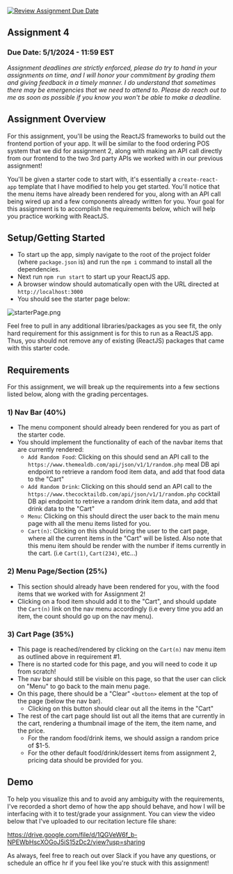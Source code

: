 [![Review Assignment Due Date](https://classroom.github.com/assets/deadline-readme-button-24ddc0f5d75046c5622901739e7c5dd533143b0c8e959d652212380cedb1ea36.svg)](https://classroom.github.com/a/CrI61Ptk)
## Assignment 4
### Due Date: 5/1/2024 - 11:59 EST

*Assignment deadlines are strictly enforced, please do try to hand in your assignments on time, and I will honor your commitment by grading them and giving feedback in a timely manner. I do understand that sometimes there may be emergencies that we need to attend to. Please do reach out to me as soon as possible if you know you won't be able to make a deadline.*

## Assignment Overview

For this assignment, you'll be using the ReactJS frameworks to build out the frontend portion of your app. It will be similar to the food ordering POS system that we did for assignment 2, along with making an API call directly from our frontend to the two 3rd party APIs we worked with in our previous assignment!

You'll be given a starter code to start with, it's essentially a `create-react-app` template that I have modified to help you get started. You'll notice that the menu items have already been rendered for you, along with an API call being wired up and a few components already written for you. Your goal for this assignment is to accomplish the requirements below, which will help you practice working with ReactJS.

## Setup/Getting Started

- To start up the app, simply navigate to the root of the project folder (where `package.json` is) and run the `npm i` command to install all the dependencies.
- Next run `npm run start` to start up your ReactJS app.
- A browser window should automatically open with the URL directed at `http://localhost:3000`
- You should see the starter page below:

![starterPage.png](src%2Fassets%2FstarterPage.png)

Feel free to pull in any additional libraries/packages as you see fit, the only hard requirement for this assignment is for this to run as a ReactJS app. Thus, you should not remove any of existing (ReactJS) packages that came with this starter code.

## Requirements

For this assignment, we will break up the requirements into a few sections listed below, along with the grading percentages.

### 1) Nav Bar (40%)

- The menu component should already been rendered for you as part of the starter code.
- You should implement the functionality of each of the navbar items that are currently rendered:
  - `Add Random Food`: Clicking on this should send an API call to the `https://www.themealdb.com/api/json/v1/1/random.php` meal DB api endpoint to retrieve a random food item data, and add that food data to the "Cart"
  - `Add Random Drink`: Clicking on this should send an API call to the `https://www.thecocktaildb.com/api/json/v1/1/random.php` cocktail DB api endpoint to retrieve a random drink item data, and add that drink data to the "Cart"
  - `Menu`: Clicking on this should direct the user back to the main menu page with all the menu items listed for you.
  - `Cart(n)`: Clicking on this should bring the user to the cart page, where all the current items in the "Cart" will be listed. Also note that this menu item should be render with the number if items currently in the cart. (i.e `Cart(1)`, `Cart(234)`, etc...)

### 2) Menu Page/Section (25%)

- This section should already have been rendered for you, with the food items that we worked with for Assignment 2!
- Clicking on a food item should add it to the "Cart", and should update the `Cart(n)` link on the nav menu accordingly (i.e every time you add an item, the count should go up on the nav menu).

### 3) Cart Page (35%)

- This page is reached/rendered by clicking on the `Cart(n)` nav menu item as outlined above in requirement #1.
- There is no started code for this page, and you will need to code it up from scratch!
- The nav bar should still be visible on this page, so that the user can click on "Menu" to go back to the main menu page.
- On this page, there should be a "Clear" `<button>` element at the top of the page (below the nav bar).
  - Clicking on this button should clear out all the items in the "Cart"
- The rest of the cart page should list out all the items that are currently in the cart, rendering a thumbnail image of the item, the item name, and the price.
  - For the random food/drink items, we should assign a random price of $1-5.
  - For the other default food/drink/dessert items from assignment 2, pricing data should be provided for you.

## Demo

To help you visualize this and to avoid any ambiguity with the requirements, I've recorded a short demo of how the app should behave, and how I will be interfacing with it to test/grade your assignment. You can view the video below that I've uploaded to our recitation lecture file share:

https://drive.google.com/file/d/1QGVeW6f_b-NPEWbHscXOGoJ5iS15zDc2/view?usp=sharing

As always, feel free to reach out over Slack if you have any questions, or schedule an office hr if you feel like you're stuck with this assignment!